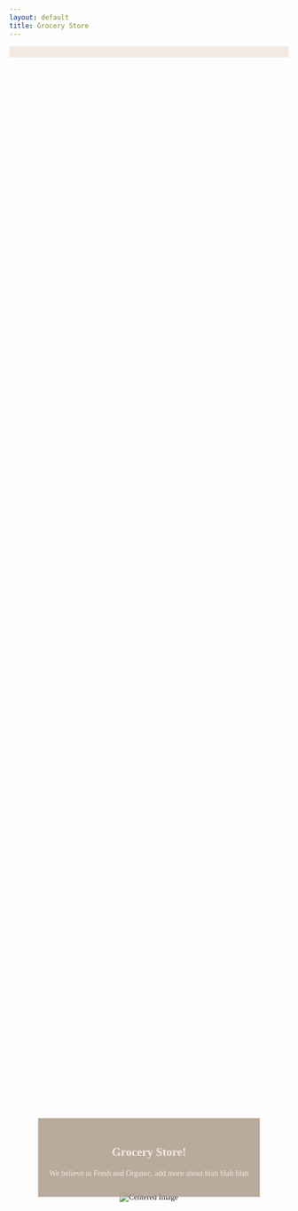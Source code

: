 ```yaml
---
layout: default
title: Grocery Store
---
```



<html lang="en">
<head>
    <meta charset="UTF-8">
    <meta name="viewport" content="width=device-width, initial-scale=1.0">
    <title>Grocery Store</title>
    <style>
        header {
    background-color: #f2e9e1;
    color: #fff;
    padding: 10px 0;
        }
        nav ul {
            list-style: none;
            padding: 30px;
            text-align: right;
        }
        nav ul li {
            display: inline;
            margin-right: 20px;
        }
        nav ul li a {
            text-decoration: none;
            color: #fff;
            font-weight: bold;
            font-family:
        }
        body {
            font-family: "Verdana";
        }
        .center-image {
            display: flex;
            justify-content: center;
            align-items: center;
            height: 100vh;
        }
        .center-image img {
            max-width: 80%;
            max-height: 80%;
        }
        h1 {
            text-align: center;
        }
        header {
            background-color: #f2e9e1;
            color: #fff;
            padding: 10px 0;
        }
        .row {
            display: flex;
            justify-content: space-around;
            margin-top: 20px;
        }
        .group {
            text-align: center;
            max-width: 30%;
            max-height: 30%;
        }
        .home-link {
            color: #ab9784;
        }
        .text-box {
            position: absolute;
            background-color: rgba(171,151,132,0.8);
            color: #f2e9e1;
            padding: 20px;
            text-align: center;
            top: 50%; 
            left: 50%; 
            transform: translate(-50%, 50%); 
        }
        //position and dimensions of background
        .background {
            width: 200vw;
            height: 100vh;
            background: url('https://user-images.githubusercontent.com/115954616/275579364-e2731695-21fc-4dff-b4d1-d0ac01d9d549.jpeg') repeat-x;
            position: absolute;
            top: 0;
            left: 0;
            animation: scrollBackground 5s linear infinite;
        }
        //keyframes scrolling background code
        @keyframes scrollBackground {
            from {
                transform: translateX(100%);
            }
            to {
                transform: translateX(-100%);
            }
        }
    </style>
</head>
<body>
    <header>
    </header>
    <div class="center-image">
        <img src="https://github.com/tarasehdave/frontend/assets/39902320/e911966c-fd54-4b0a-8e81-89d80f4d9b0e" alt="Centered Image">
    </div>
    <div class="text-box">
        <h2>Grocery Store!</h2>
        <p>We believe in Fresh and Organic. add more about blah blah blah</p>
    </div>
    <div class="row">
    <div class="row">
        <div class="group">
            <a href="fruits.md">
                <img src="https://github.com/tarasehdave/frontend/assets/39902320/d5f2df5a-833d-4357-bf75-f82fbba3b424" alt="Fruits Image">
                <h2 class="home-link">fruits</h2>
            </a>
        </div>
        <div class="group">
            <a href="vegetables.md">
                <img src="https://github.com/tarasehdave/frontend/assets/39902320/6a847f79-2411-4ca6-b828-eee3be8aaceb">
                <h2 class="home-link">vegetables</h2>
            </a>
        </div>
        <div class="group">
            <a href="bread.md">
                <img src="https://github.com/tarasehdave/frontend/assets/39902320/8023b996-7101-4eab-8ad9-5677be088b65" alt="bread Image">
                <h2 class="home-link">bread</h2>
            </a>
        </div>
    </div>
</body>
</html>
